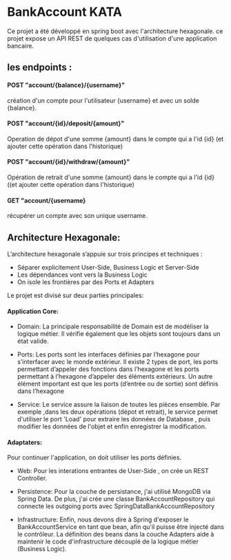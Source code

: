# BankAccount KATA
Ce projet a été développé en spring boot avec l'architecture hexagonale.
ce projet expose un API REST de quelques cas d'utilisation d'une application bancaire.
## les endpoints : 
#### POST "account/{balance}/{username}"
création d'un compte pour l'utilisateur {username} et avec un solde {balance}.

#### POST "account/{id}/deposit/{amount}"
Operation de dépot d'une somme {amount} dans le compte qui a l'id {id} (et ajouter cette opération dans l'historique)

#### POST "account/{id}/withdraw/{amount}"
Opération de retrait d'une somme {amount} dans le compte qui a l'id {id} ((et ajouter cette opération dans l'historique)

#### GET "account/{username}
récupérer un compte avec son unique username.

## Architecture Hexagonale:
L’architecture hexagonale s’appuie sur trois principes et techniques :
  - Séparer explicitement User-Side, Business Logic et Server-Side
  - Les dépendances vont vers la Business Logic
  - On isole les frontières par des Ports et Adapters
  
Le projet est divisé sur deux parties principales:
#### Application Core:
 - Domain:
La principale responsabilité de Domain est de modéliser la logique métier. Il vérifie également que les objets sont toujours dans un état valide.
 
 - Ports:
Les ports sont les interfaces définies par l’hexagone pour s’interfacer avec le monde extérieur.
Il existe 2 types de port, les ports permettant d’appeler des fonctions dans l’hexagone et les ports permettant à l’hexagone d’appeler des éléments extérieurs.
Un autre élément important est que les ports (d’entrée ou de sortie) sont définis dans l’hexagone

- Service:
Le service assure la liaison de toutes les pièces ensemble. Par exemple ,dans les deux opérations (dépot et retrait), le service permet d'utiliser le port 'Load' pour extraire les données de Database , puis modifier les données de l'objet et enfin enregistrer la modification.

#### Adaptaters: 
Pour continuer l'application, on doit utiliser les ports définies.

 - Web:
Pour les interations entrantes de User-Side , on crée un REST Controller.
 
 - Persistence:
Pour la couche de persistance, j'ai utilisé MongoDB via Spring Data. De plus, j'ai crée une classe BankAccountRepository qui connecte les outgoing ports avec SpringDataBankAccountRepository
 
 - Infrastructure: 
 Enfin, nous devons dire à Spring d'exposer le BankAccountService en tant que bean, afin qu'il puisse être injecté dans le contrôleur.
 La définition des beans dans la couche Adapters aide à maintenir le code d'infrastructure découplé de la logique métier (Business Logic).
 




